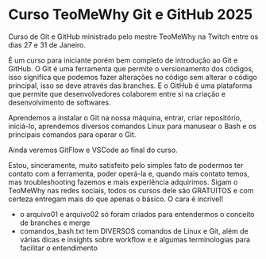 # Curso TeoMeWhy Git e GitHub 2025

Curso de Git e GitHub ministrado pelo mestre TeoMeWhy na Twitch entre os dias 27 e 31 de Janeiro.

É um curso para iniciante porém bem completo de introdução ao Git e GitHub. O Git é uma ferramenta que permite o versionamento dos códigos, isso significa que podemos fazer alterações no código sem alterar o código principal, isso se deve através das branches. E o GitHub é uma plataforma que permite que desenvolvedores colaborem entre si na criação e desenvolvimento de softwares.

Aprendemos a instalar o Git na nossa máquina, entrar, criar repositório, iniciá-lo, aprendemos diversos comandos Linux para manusear o Bash e os principais comandos para operar o Git.

Ainda veremos GitFlow e VSCode ao final do curso.

Estou, sinceramente, muito satisfeito pelo simples fato de podermos ter contato com a ferramenta, poder operá-la e, quando mais contato temos, mas troubleshooting fazemos e mais experiência adquirimos.
Sigam o TeoMeWhy nas redes sociais, todos os cursos dele são GRATUITOS e com certeza entregam mais do que apenas o básico. O cara é incrível!

- o arquivo01 e arquivo02 só foram criados para entendermos o conceito de branches e merge
- comandos_bash.txt tem DIVERSOS comandos de Linux e Git, além de várias dicas e insights sobre workflow e e algumas terminologias para facilitar o entendimento